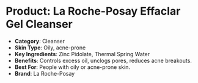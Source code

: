 # Product: La Roche-Posay Effaclar Gel Cleanser
- **Category**: Cleanser
- **Skin Type**: Oily, acne-prone
- **Key Ingredients**: Zinc Pidolate, Thermal Spring Water
- **Benefits**: Controls excess oil, unclogs pores, reduces acne breakouts.
- **Best For**: People with oily or acne-prone skin.
- **Brand**: La Roche-Posay
